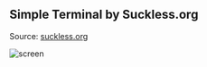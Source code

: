 ## Simple Terminal by Suckless.org

Source: [suckless.org](https://st.suckless.org/)

![screen](https://res.cloudinary.com/dn3cdvdix/image/upload/v1615233446/08-03-21_yryw4p.png)
